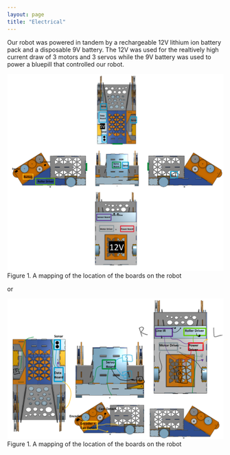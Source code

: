 ```yaml
---
layout: page
title: "Electrical"
---
```


Our robot was powered in tandem by a rechargeable 12V lithium ion battery pack and a disposable 9V battery. The 12V was used for the realtively high current draw of 3 motors and 3 servos while the 9V battery was used to power a bluepill that controlled our robot.

![rs](https://raw.githubusercontent.com/seanghaeli/seanghaeli.github.io/master/assets/images/elec_map_2.PNG)
Figure 1. A mapping of the location of the boards on the robot

or

![rs](https://raw.githubusercontent.com/seanghaeli/seanghaeli.github.io/master/assets/images/elec_map_tobeupdated.PNG)
Figure 1. A mapping of the location of the boards on the robot

